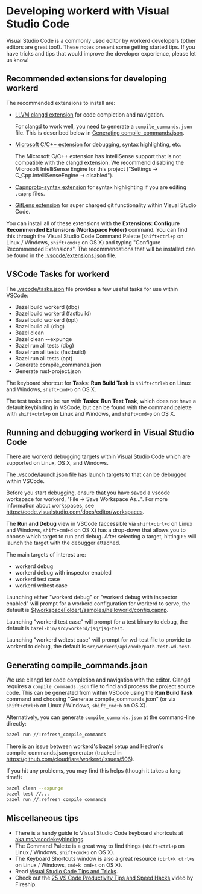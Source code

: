 # Developing workerd with Visual Studio Code

Visual Studio Code is a commonly used editor by workerd developers (other editors are great too!). These notes present some getting started tips. If you have tricks and tips that would improve the developer experience, please let us know!

## Recommended extensions for developing workerd

The recommended extensions to install are:

* [LLVM clangd extension](https://marketplace.visualstudio.com/items?itemName=llvm-vs-code-extensions.vscode-clangd)
for code completion and navigation.

  For clangd to work well, you need to generate a `compile_commands.json` file. This is described below in [Generating compile_commands.json](#generating-compile_commandsjson).

* [Microsoft C/C++ extension](https://marketplace.visualstudio.com/items?itemName=ms-vscode.cpptools) for debugging, syntax highlighting, etc.

  The Microsoft C/C++ extension has IntelliSense support that is not compatible with the clangd extension. We recommend disabling the Microsoft IntelliSense Engine for this project ("Settings → C_Cpp.intelliSenseEngine → disabled").

* [Capnproto-syntax extension](https://marketplace.visualstudio.com/items?itemName=abronan.capnproto-syntax) for syntax highlighting if you are editing `.capnp` files.

* [GitLens extension](https://marketplace.visualstudio.com/items?itemName=eamodio.gitlens) for super charged git functionality within Visual Studio Code.

You can install all of these extensions with the **Extensions: Configure Recommended Extensions (Workspace Folder)** command. You can find this through the Visual Studio Code Command Palette (`shift+ctrl+p` on Linux / Windows, `shift+cmd+p` on OS X) and typing "Configure Recommended Extensions". The recommendations that will be installed can be found in the [.vscode/extensions.json](../.vscode/extensions.json) file.

## VSCode Tasks for workerd

The [.vscode/tasks.json](../.vscode/tasks.json) file provides a few useful tasks for use within VSCode:

* Bazel build workerd (dbg)
* Bazel build workerd (fastbuild)
* Bazel build workerd (opt)
* Bazel build all (dbg)
* Bazel clean
* Bazel clean --expunge
* Bazel run all tests (dbg)
* Bazel run all tests (fastbuild)
* Bazel run all tests (opt)
* Generate compile_commands.json
* Generate rust-project.json

The keyboard shortcut for **Tasks: Run Build Task** is `shift+ctrl+b` on Linux and Windows, `shift+cmd+b` on OS X.

The test tasks can be run with **Tasks: Run Test Task**, which does not have a default
keybinding in VSCode, but can be found with the command palette with `shift+ctrl+p` on Linux and Windows, and `shift+cmd+p` on OS X.

## Running and debugging workerd in Visual Studio Code

There are workerd debugging targets within Visual Studio Code which are supported on Linux, OS X, and Windows.

The [.vscode/launch.json](../.vscode/launch.json) file has launch targets to that can be debugged within VSCode.

Before you start debugging, ensure that you have saved a vscode workspace for workerd,
"File → Save Workspace As...". For more information about workspaces, see https://code.visualstudio.com/docs/editor/workspaces.

The **Run and Debug** view in VSCode (accessible via `shift+ctrl+d` on Linux and Windows, `shift+cmd+d` on OS X) has a drop-down that allows you to choose which target to run and debug. After selecting a target, hitting `F5` will launch the
target with the debugger attached.

The main targets of interest are:

* workerd debug
* workerd debug with inspector enabled
* workerd test case
* workerd wdtest case

Launching either "workerd debug" or "workerd debug with inspector enabled" will prompt for a workerd configuration for
workerd to serve, the default is [${workspaceFolder}/samples/helloworld/config.capnp](../samples/helloworld/config.capnp).

Launching "workerd test case" will prompt for a test binary to debug, the default is `bazel-bin/src/workerd/jsg/jsg-test`.

Launching "workerd wdtest case" will prompt for wd-test file to provide to workerd to debug, the default is `src/workerd/api/node/path-test.wd-test`.

## Generating compile_commands.json

We use clangd for code completion and navigation with the editor. Clangd requires a `compile_commands.json` file to find and process the project source code. This can be generated from within VSCode using the **Run Build Task** command and choosing "Generate compile_commands.json" (or via `shift+ctrl+b` on Linux / Windows, `shift_cmd+b` on OS X).

Alternatively, you can generate `compile_commands.json` at the command-line directly:

```sh
bazel run //:refresh_compile_commands
```

There is an issue between workerd's bazel setup and Hedron's compile_commands.json generator (tracked in
https://github.com/cloudflare/workerd/issues/506).

If you hit any problems, you may find this helps (though it takes a long time!):

```sh
bazel clean --expunge
bazel test //...
bazel run //:refresh_compile_commands
```

## Miscellaneous tips

* There is a handy guide to Visual Studio Code keyboard shortcuts at [aka.ms/vscodekeybindings](https://aka.ms/vscodekeybindings).
* The Command Palette is a great way to find things (`shift+ctrl+p` on Linux / Windows, `shift+cmd+p` on OS X).
* The Keyboard Shortcuts window is also a great resource (`ctrl+k ctrl+s` on Linux / Windows, `cmd+k cmd+s` on OS X).
* Read [Visual Studio Code Tips and Tricks](https://code.visualstudio.com/docs/getstarted/tips-and-tricks).
* Check out the [25 VS Code Productivity Tips and Speed Hacks](https://youtu.be/ifTF3ags0XI) video by Fireship.
